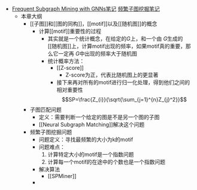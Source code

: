 - [Frequent Subgraph Mining with GNNs笔记](https://blog.csdn.net/PolarisRisingWar/article/details/119107608)
  [频繁子图挖掘笔记](https://zhang-each.github.io/2021/07/21/gml10/)
	- 本章大纲
		- [[子图]]和[[图的同构]]，[[motif]]以及[[随机图]]的概念
			- 计算[[motif]]重要性的过程
				- 其实就是一个统计概念，在给定的$G$上，和一个由 $G$生成的[[随机图]]上，计算motif出现的频率，如果motif真的重要，那么它一定再 $G$中出现的频率大于随机图
				- 统计概率方法：
					- [[Z-score]]
						- Z-score为正，代表比随机图上的更显著
					- 接下来再对所有的motif进行归一化处理，得到他们之间的相对重要性 $$SP=\frac{Z_{i}}{\sqrt{\sum_{j=1}^{n}Z_{j}^2}}$$
		- 子图匹配问题
			- 定义：需要判断一个给定的图是不是另一个图的子图
			- [[Neural Subgraph Matching]]解决这个问题
		- 频繁子图挖掘问题
			- 问题定义：寻找最频繁的大小为k的motif
			- 问题难点：
			  1. 计算特定大小的motif是一个指数问题
			  2. 计算每一个motif的在途中的个数也是一个指数问题
			- 解决算法
				- [[SPMiner]]
			-
